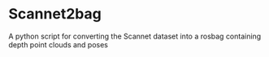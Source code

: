# Scannet2bag
A python script for converting the Scannet dataset into a rosbag containing depth point clouds and poses
